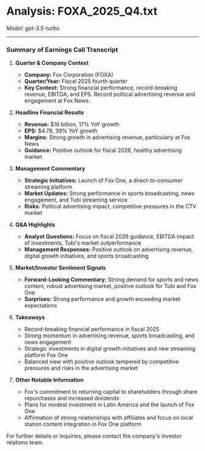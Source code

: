 # Analysis: FOXA_2025_Q4.txt

*Model: gpt-3.5-turbo*

---

### Summary of Earnings Call Transcript

1. **Quarter & Company Context**
   - **Company:** Fox Corporation (FOXA)
   - **Quarter/Year:** Fiscal 2025 fourth quarter
   - **Key Context:** Strong financial performance, record-breaking revenue, EBITDA, and EPS. Record political advertising revenue and engagement at Fox News.

2. **Headline Financial Results**
   - **Revenue:** $16 billion, 17% YoY growth
   - **EPS:** $4.78, 39% YoY growth
   - **Margins:** Strong growth in advertising revenue, particularly at Fox News
   - **Guidance:** Positive outlook for fiscal 2026, healthy advertising market

3. **Management Commentary**
   - **Strategic Initiatives:** Launch of Fox One, a direct-to-consumer streaming platform
   - **Market Updates:** Strong performance in sports broadcasting, news engagement, and Tubi streaming service
   - **Risks:** Political advertising impact, competitive pressures in the CTV market

4. **Q&A Highlights**
   - **Analyst Questions:** Focus on fiscal 2026 guidance, EBITDA impact of investments, Tubi's market outperformance
   - **Management Responses:** Positive outlook on advertising revenue, digital growth initiatives, and sports broadcasting

5. **Market/Investor Sentiment Signals**
   - **Forward-Looking Commentary:** Strong demand for sports and news content, robust advertising market, positive outlook for Tubi and Fox One
   - **Surprises:** Strong performance and growth exceeding market expectations

6. **Takeaways**
   - Record-breaking financial performance in fiscal 2025
   - Strong momentum in advertising revenue, sports broadcasting, and news engagement
   - Strategic investments in digital growth initiatives and new streaming platform Fox One
   - Balanced view with positive outlook tempered by competitive pressures and risks in the advertising market

7. **Other Notable Information**
   - Fox's commitment to returning capital to shareholders through share repurchases and increased dividends
   - Plans for modest investment in Latin America and the launch of Fox One
   - Affirmation of strong relationships with affiliates and focus on local station content integration in Fox One platform

For further details or inquiries, please contact the company's investor relations team.